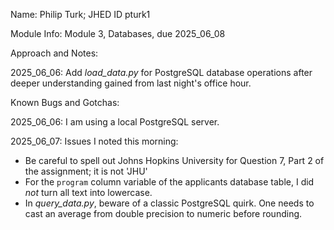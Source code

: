 Name: Philip Turk; JHED ID pturk1

Module Info: Module 3, Databases, due 2025_06_08

Approach and Notes:

2025_06_06: Add *load_data.py* for PostgreSQL database operations after deeper understanding gained from last night's office hour.

Known Bugs and Gotchas:

2025_06_06: I am using a local PostgreSQL server.

2025_06_07: Issues I noted this morning:
- Be careful to spell out Johns Hopkins University for Question 7, Part 2 of the assignment; it is not 'JHU'
- For the `program` column variable of the applicants database table, I did *not* turn all text into lowercase.
- In *query_data.py*, beware of a classic PostgreSQL quirk. One needs to cast an average from double precision to numeric before rounding.
 